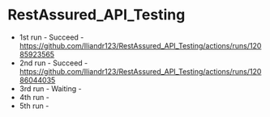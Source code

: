 # RestAssured_API_Testing

- 1st run - Succeed - https://github.com/Iliandr123/RestAssured_API_Testing/actions/runs/12085923565
- 2nd run - Succeed - https://github.com/Iliandr123/RestAssured_API_Testing/actions/runs/12086044035
- 3rd run - Waiting -
- 4th run -
- 5th run - 